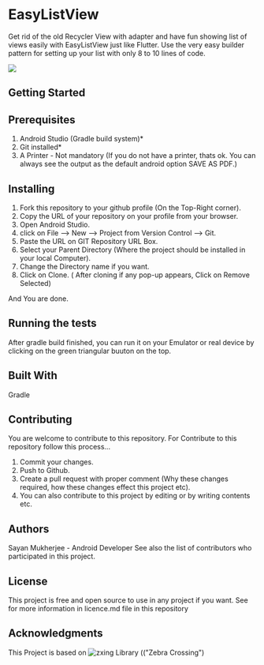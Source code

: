 # EasyListView

Get rid of the old Recycler View with adapter and have fun showing list of views easily with EasyListView just like Flutter.
Use the very easy builder pattern for setting up your list with only 8 to 10 lines of code.

![](/list.gif?s=200)



## Getting Started


## Prerequisites

1. Android Studio (Gradle build system)*
2. Git installed*
3. A Printer - Not mandatory (If you do not have a printer, thats ok. You can always see the output as the default android option SAVE AS PDF.)


## Installing

1. Fork this repository to your github profile (On the Top-Right corner).
2. Copy the URL of your repository on your profile from your browser.
3. Open Android Studio.
4. click on File --> New --> Project from Version Control --> Git.
5. Paste the URL on GIT Repository URL Box.
6. Select your Parent Directory (Where the project should be installed in your local Computer).
7. Change the Directory name if you want.
8. Click on Clone. ( After cloning if any pop-up appears, Click on Remove Selected)

And You are done.


## Running the tests

After gradle build finished, you can run it on your Emulator or real device by clicking on the green triangular buuton on the top.


## Built With

Gradle


## Contributing

You are welcome to contribute to this repository. For Contribute to this repository follow this process...

1. Commit your changes.
2. Push to Github.
3. Create a pull request with proper comment (Why these changes required, how these changes effect this project etc).
4. You can also contribute to this project by editing or by writing contents etc.


## Authors

Sayan Mukherjee - Android Developer
See also the list of contributors who participated in this project.


## License

This project is free and open source to use in any project if you want.
See for more information in licence.md file in this repository


## Acknowledgments

This Project is based on ![zxing Library (("Zebra Crossing")](https://github.com/zxing/zxing)

